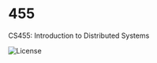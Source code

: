 # 455
CS455: Introduction to Distributed Systems

![License](https://img.shields.io/github/license/gittools/gittools.core.svg)
